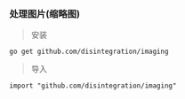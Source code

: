 ### 处理图片(缩略图)

> 安装

```
go get github.com/disintegration/imaging
```
> 导入
```
import "github.com/disintegration/imaging"
```
